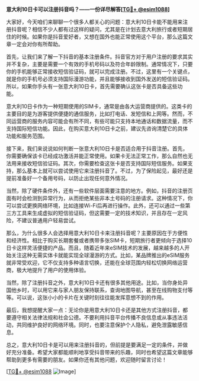 **意大利10日卡可以注册抖音吗？——一份详尽解答[[TG💪+ @esim1088](https://t.me/s/esim1088)]**

大家好，今天咱们来聊聊一个很多人都关心的问题：意大利10日卡能不能用来注册抖音呢？相信不少人都有过这样的疑问，尤其是在计划去意大利旅行或者短期居住的时候。如果你是抖音爱好者，又想在国外也能正常使用这个平台，那么这篇文章一定会对你有所帮助。

首先，让我们来了解一下抖音的基本注册条件。抖音官方对于用户注册的要求其实并不复杂，主要是需要一个有效的手机号码以及符合年龄限制。通常情况下，只要你的手机能够正常接收短信验证码，就可以完成注册。不过，这里有一个关键点，就是你的手机号必须支持国际漫游功能，并且能够接收到国外发送的短信验证码。所以，如果你手头有一张意大利10日卡，首先需要确认这张卡是否具备这些功能。

意大利10日卡作为一种短期使用的SIM卡，通常是由各大运营商提供的。这类卡的主要目的是为游客提供便捷的通信服务，比如打电话、发短信和上网等。然而，不同运营商的服务内容可能会有所不同，有些可能只支持本地通话和数据流量，而不支持国际短信功能。因此，在购买意大利10日卡之前，建议先咨询清楚它的具体功能和服务范围。

接下来，我们来说说如何判断一张意大利10日卡是否适合用于抖音注册。首先，你需要确保该卡已经成功激活并能正常使用。如果卡无法正常工作，那么自然也无法用来接收短信验证码。其次，你需要检查这张卡是否支持国际短信服务。如果支持，那么基本上就可以尝试使用它来注册抖音了。不过，为了保险起见，最好还是提前准备好一个备用号码，以防止出现任何意外情况。

当然，除了硬件条件外，还有一些软件层面需要注意的地方。例如，抖音的注册页面有时会检测到异常行为，从而拒绝某些非本土号码的注册请求。这种情况下，你可以尝试更换网络环境，比如连接Wi-Fi后再进行操作。此外，还可以通过一些第三方工具来生成虚拟的短信验证码，但这需要一定的技术知识，并且存在一定风险，不建议普通用户轻易尝试。

那么，为什么很多人会选择用意大利10日卡来注册抖音呢？主要原因在于方便性和经济性。相比于购买长期套餐或者携带多张SIM卡，短期旅行者更倾向于选择10日卡这样灵活便捷的产品。而且，随着近年来eSIM技术的发展，越来越多的人开始关注这种无需实体卡就能实现全球漫游的方式。比如，某品牌推出的eSIM服务就非常受欢迎，它不仅支持多种语言切换，还能在全球范围内轻松切换网络运营商，极大地提升了用户的使用体验。

当然，除了注册抖音之外，意大利10日卡还有很多其他用途。比如，当你身处异国他乡时，可以用它来与家人朋友保持联系，查询地图导航，甚至在线购物支付等等。可以说，这张小小的卡片在关键时刻往往能发挥意想不到的作用。

最后，我想提醒大家一点：无论你是用意大利10日卡还是其他方式注册抖音，都要遵守相关法律法规和社会公德。不要利用抖音平台传播不良信息或从事违法活动，共同维护良好的网络环境。同时，也要注意保护个人隐私，避免泄露敏感信息。

总之，意大利10日卡是可以用来注册抖音的，但前提是要满足一定的条件，并做好充分准备。希望大家都能顺利地享受抖音带来的乐趣，同时也希望这篇文章能够帮助到更多有需要的朋友。如果你还有其他问题，欢迎随时留言讨论！

[[TG💪+ @esim1088](https://t.me/s/esim1088) ![Image](https://i.postimg.cc/4NQfJmqS/Snipaste-2025-05-13-00-14-12.png)]